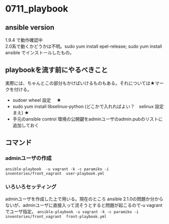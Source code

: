 # 0711_playbook  

## ansible version  
1.9.4 で動作確認中　  
2.0系で動くかどうかは不明。sudo yum install epel-release; sudo yum install ansible でインストールしたもの。  

## playbookを流す前にやるべきこと  
実際には、ちゃんとこの部分もかけばいけるものもある。それについては★マークを付ける。
* sudoer  wheel 設定 　★
* sudo yum install libselinux-python   (どこかで入れればよい？　selinux 設定まえ) ★
* 手元のansible control 環境の公開鍵をadminユーザのadmin.pubのリストに追加しておく

## コマンド   
### adminユーザの作成
`ansible-playbook  -u vagrant -k -c paramiko -i inventories/front_vagrant  user-playbook.yml`  

### いろいろセッティング
adminユーザを作成した上で用いる。現在のところ ansible 2.1.0の問題か分からないが、adminユーザに直接入って流そうとすると問題が起こるので-u vagrantでユーザ指定。
`ansible-playbook -u vagrant -k -c paramiko -i inventories/front_vagrant  front-playbook.yml`  

